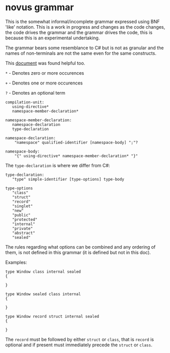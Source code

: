 # novus grammar
This is the somewhat informal/incomplete grammar expressed using BNF 'like' notation. This is a work in progress and changes as the code changes, the code drives the grammar and the grammar drives the code, this is because this is an experimental undertaking.

The grammar bears some resemblance to C# but is not as granular and the names of non-terminals are not the same even for the same constructs. 

This [document](https://www.cs.vu.nl/grammarware/browsable/CSharp/grammar.html) was found helpful too.

`*` - Denotes zero or more occurences

`+` - Denotes one or more occurences

`?` - Denotes an optional term

```
compilation-unit:
   using-directive*  
   namespace-member-declaration*
```
```
namespace-member-declaration:
   namespace-declaration
   type-declaration
```   
```
namespace-declaration:
    "namespace" qualified-identifier [namespace-body] ";"?
```    
```
namespace-body:
    "{" using-directive* namespace-member-declaration* "}"
```

The `type-declaration` is where we differ from C#:

```
type-declaration:
   "type" simple-identifier [type-options] type-body
```

```
type-options
   "class"
   "struct"
   "record"
   "singlet"
   "new"
   "public"
   "protected"
   "internal"
   "private"
   "abstract"
   "sealed"
```

The rules regarding what options can be combined and any ordering of them, is not defined in this grammar (it is defined but not in this doc).

Examples:
```
type Window class internal sealed
{

}

type Window sealed class internal
{

}

type Window record struct internal sealed
{

}
```
The `record` must be followed by either `struct` or `class`, that is `record` is optional and if present must immediately precede the `struct` or `class`.